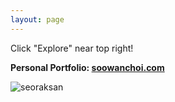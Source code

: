 ```yaml
---
layout: page
---
```


Click "Explore" near top right!

**Personal Portfolio: [soowanchoi.com](https://www.soowanchoi.com)**

![seoraksan](/assets/F7850DF2-5DF6-45EF-A98A-F12259E290B2.jpeg)
